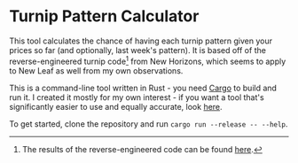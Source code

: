 # Turnip Pattern Calculator
This tool calculates the chance of having each turnip pattern given your prices so far (and optionally, last week's pattern).
It is based off of the reverse-engineered turnip code[^1] from New Horizons, which seems to apply to New Leaf as well from my own observations.

This is a command-line tool written in Rust - you need [Cargo](https://www.rust-lang.org/learn/get-started) to build and run it.
I created it mostly for my own interest - if you want a tool that's significantly easier to use and equally accurate, look [here](https://turnipprophet.io/).

To get started, clone the repository and run `cargo run --release -- --help`.

[^1]: The results of the reverse-engineered code can be found [here](https://docs.google.com/document/d/1bSVNpOnH_dKxkAGr718-iqh8s8Z0qQ54L-0mD-lbrXo/edit).
